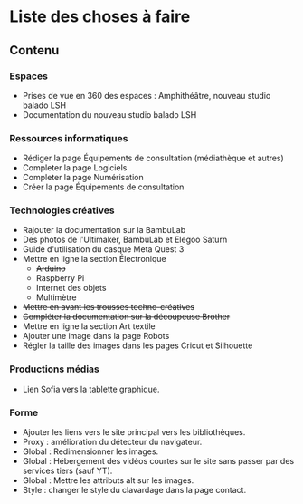# Liste des choses à faire

## Contenu
### Espaces
- Prises de vue en 360 des espaces : Amphithéâtre, nouveau studio balado LSH
- Documentation du nouveau studio balado LSH
  
### Ressources informatiques
- Rédiger la page Équipements de consultation (médiathèque et autres)
- Completer la page Logiciels
- Completer la page Numérisation
- Créer la page Équipements de consultation

### Technologies créatives
- Rajouter la documentation sur la BambuLab
- Des photos de l'Ultimaker, BambuLab et Elegoo Saturn
- Guide d'utilisation du casque Meta Quest 3
- Mettre en ligne la section Électronique
  - ~~Arduino~~
  - Raspberry Pi
  - Internet des objets
  - Multimètre
- ~~Mettre en avant les trousses techno-créatives~~
- ~~Compléter la documentation sur la découpeuse Brother~~
- Mettre en ligne la section Art textile
- Ajouter une image dans la page Robots
- Régler la taille des images dans les pages Cricut et Silhouette

### Productions médias
- Lien Sofia vers la tablette graphique.

### Forme
- Ajouter les liens vers le site principal vers les bibliothèques.
- Proxy : amélioration du détecteur du navigateur.
- Global : Redimensionner les images. 
- Global : Hébergement des vidéos courtes sur le site sans passer par des services tiers (sauf YT).
- Global : Mettre les attributs alt sur les images.
- Style : changer le style du clavardage dans la page contact.